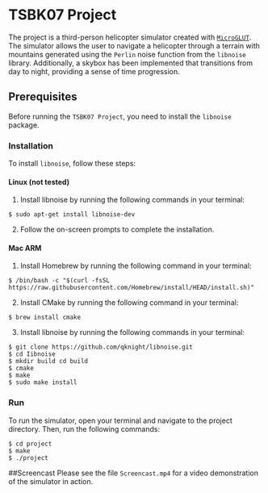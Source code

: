 # TSBK07 Project

The project is a third-person helicopter simulator created with [`MicroGLUT`](https://computer-graphics.se/packages/microglut.html). The simulator allows the user to navigate a helicopter through a terrain with mountains generated using the `Perlin` noise function from the `libnoise` library. Additionally, a skybox has been implemented that transitions from day to night, providing a sense of time progression.

## Prerequisites

Before running the `TSBK07 Project`, you need to install the `libnoise` package.

### Installation

To install `libnoise`, follow these steps:

#### Linux (not tested)

1. Install libnoise by running the following commands in your terminal: 
```shell
$ sudo apt-get install libnoise-dev
```
2. Follow the on-screen prompts to complete the installation.


#### Mac ARM
1. Install Homebrew by running the following command in your terminal:
```shell
$ /bin/bash -c "$(curl -fsSL https://raw.githubusercontent.com/Homebrew/install/HEAD/install.sh)"
```

2. Install CMake by running the following command in your terminal:
```shell
$ brew install cmake
```

3. Install libnoise by running the following commands in your terminal:
```shell
$ git clone https://github.com/qknight/libnoise.git
$ cd Iibnoise
$ mkdir build cd build
$ cmake
$ make
$ sudo make install
```

### Run
To run the simulator, open your terminal and navigate to the project directory. Then, run the following commands:
```shell
$ cd project
$ make
$ ./project
```

##Screencast
Please see the file  `Screencast.mp4` for a video demonstration of the simulator in action.